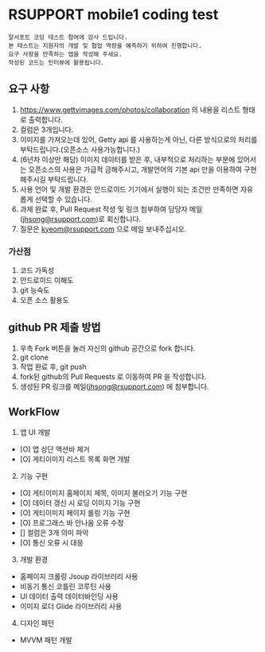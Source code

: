 # RSUPPORT mobile1 coding test

    알서포트 코딩 테스트 참여에 감사 드립니다.
    본 테스트는 지원자의 개발 및 협업 역량을 예측하기 위하여 진행합니다.
    요구 사항을 만족하는 앱을 작성해 주세요.
    작성된 코드는 인터뷰에 활용됩니다.

## 요구 사항
1. https://www.gettyimages.com/photos/collaboration 의 내용을 리스트 형태로 출력합니다.
2. 컬럼은 3개입니다.
3. 이미지를 가져오는데 있어, Getty api 를 사용하는게 아닌, 다른 방식으로의 처리를 부탁드립니다.(오픈소스 사용가능합니다.)
4. (6년차 이상만 해당) 이미지 데이터를 받은 후, 내부적으로 처리하는 부분에 있어서는 오픈소스의 사용은 가급적 금해주시고, 개발언어의 기본 api 만을 이용하여 구현해주시길 부탁드립니다.
5. 사용 언어 및 개발 환경은 안드로이드 기기에서 실행이 되는 조건만 만족하면 자유롭게 선택할 수 있습니다.
6. 과제 완료 후, Pull Request 작성 및 링크 첨부하여 담당자 메일(jhsong@rsupport.com)로 회신합니다.
7. 질문은 kyeom@rsupport.com 으로 메일 보내주십시오.

### 가산점 
1. 코드 가독성
2. 안드로이드 이해도
3. git 능숙도
4. 오픈 소스 활용도

## github PR 제출 방법
1. 우측 Fork 버튼을 눌러 자신의 github 공간으로 fork 합니다.
2. git clone
3. 작업 완료 후, git push
4. fork된 github의 Pull Requests 로 이동하여 PR 을 작성합니다.
5. 생성된 PR 링크를 메일(jhsong@rsupport.com) 에 첨부합니다.

## WorkFlow
1. 앱 UI 개발
 - [O] 앱 상단 액션바 제거
 - [O] 게티이미지 리스트 목록 화면 개발

2. 기능 구현
 - [O] 게티이미지 홈페이지 제목, 이미지 불러오기 기능 구현
 - [O] 데이터 갱신 시 로딩 이미지 기능 구현
 - [O] 게티이미지 페이지 롤링 기능 구현
 - [O] 프로그래스 바 안나옴 오류 수정
 - [] 컬럼은 3개 의미 파악
 - [O] 통신 오류 시 대응 

3. 개발 환경 
 - 홈페이지 크롤링 Jsoup 라이브러리 사용
 - 비동기 통신 코틀린 코루틴 사용
 - UI 데이터 출력 데이터바인딩 사용
 - 이미지 로더 Glide 라이브러리 사용
 
4. 디자인 패턴
 - MVVM 패턴 개발